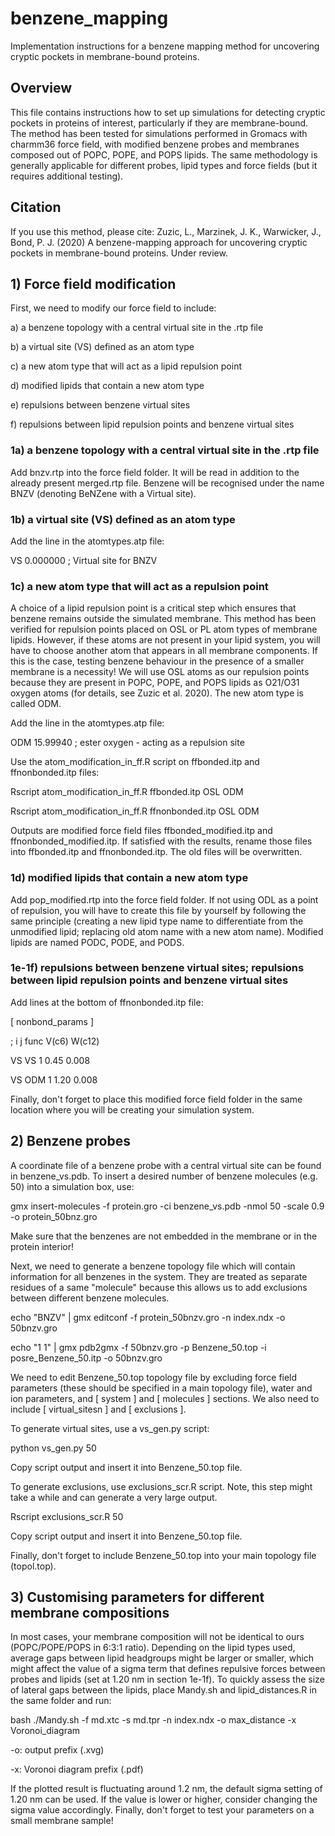 # benzene_mapping
Implementation instructions for a benzene mapping method for uncovering cryptic pockets in membrane-bound proteins.

## Overview
This file contains instructions how to set up simulations for detecting cryptic pockets in proteins of interest, particularly if they are membrane-bound. The method has been tested for simulations performed in Gromacs with charmm36 force field, with modified benzene probes and membranes composed out of POPC, POPE, and POPS lipids. The same methodology is generally applicable for different probes, lipid types and force fields (but it requires additional testing). 

## Citation
If you use this method, please cite: 
Zuzic, L., Marzinek, J. K., Warwicker, J., Bond, P. J. (2020)
A benzene-mapping approach for uncovering cryptic pockets in membrane-bound proteins. Under review.

## 1) Force field modification
First, we need to modify our force field to include: 

a) a benzene topology with a central virtual site in the .rtp file

b) a virtual site (VS) defined as an atom type

c) a new atom type that will act as a lipid repulsion point

d) modified lipids that contain a new atom type

e) repulsions between benzene virtual sites

f) repulsions between lipid repulsion points and benzene virtual sites

### 1a) a benzene topology with a central virtual site in the .rtp file

Add bnzv.rtp into the force field folder. It will be read in addition to the already present merged.rtp file. Benzene will be recognised under the name BNZV (denoting BeNZene with a Virtual site).

### 1b) a virtual site (VS) defined as an atom type
Add the line in the atomtypes.atp file:

VS          0.000000      ; Virtual site for BNZV

### 1c) a new atom type that will act as a repulsion point

A choice of a lipid repulsion point is a critical step which ensures that benzene remains outside the simulated membrane. This method has been verified for repulsion points placed on OSL or PL atom types of membrane lipids. However, if these atoms are not present in your lipid system, you will have to choose another atom that appears in all membrane components. If this is the case, testing benzene behaviour in the presence of a smaller membrane is a necessity! We will use OSL atoms as our repulsion points because they are present in POPC, POPE, and POPS lipids as O21/O31 oxygen atoms (for details, see Zuzic et al. 2020). The new atom type is called ODM.

Add the line in the atomtypes.atp file:

ODM     15.99940 ; ester oxygen - acting as a repulsion site

Use the atom_modification_in_ff.R script on ffbonded.itp and ffnonbonded.itp files:

Rscript atom_modification_in_ff.R ffbonded.itp OSL ODM

Rscript atom_modification_in_ff.R ffnonbonded.itp OSL ODM

Outputs are modified force field files ffbonded_modified.itp and ffnonbonded_modified.itp. If satisfied with the results, rename those files into ffbonded.itp and ffnonbonded.itp. The old files will be overwritten.

### 1d) modified lipids that contain a new atom type

Add pop_modified.rtp into the force field folder. If not using ODL as a point of repulsion, you will have to create this file by yourself by following the same principle (creating a new lipid type name to differentiate from the unmodified lipid; replacing old atom name with a new atom name). Modified lipids are named PODC, PODE, and PODS.

### 1e-1f) repulsions between benzene virtual sites; repulsions between lipid repulsion points and benzene virtual sites

Add lines at the bottom of ffnonbonded.itp file:

[ nonbond_params ]

; i     j       func    V(c6)   W(c12)

VS      VS      1       0.45    0.008

VS      ODM     1       1.20    0.008

Finally, don't forget to place this modified force field folder in the same location where you will be creating your simulation system.

## 2) Benzene probes
A coordinate file of a benzene probe with a central virtual site can be found in benzene_vs.pdb. To insert a desired number of benzene molecules (e.g. 50) into a simulation box, use:

gmx insert-molecules -f protein.gro -ci benzene_vs.pdb -nmol 50 -scale 0.9 -o protein_50bnz.gro

Make sure that the benzenes are not embedded in the membrane or in the protein interior!

Next, we need to generate a benzene topology file which will contain information for all benzenes in the system. They are treated as separate residues of a same "molecule" because this allows us to add exclusions between different benzene molecules.

echo "BNZV" | gmx editconf -f protein_50bnzv.gro -n index.ndx -o 50bnzv.gro 

echo "1 1" | gmx pdb2gmx -f 50bnzv.gro -p Benzene_50.top -i posre_Benzene_50.itp -o 50bnzv.gro

We need to edit Benzene_50.top topology file by excluding force field parameters (these should be specified in a main topology file), water and ion parameters, and [ system ] and [ molecules ] sections. We also need to include [ virtual_sitesn ] and [ exclusions ]. 

To generate virtual sites, use a vs_gen.py script:

python vs_gen.py 50

Copy script output and insert it into Benzene_50.top file.

To generate exclusions, use exclusions_scr.R script. Note, this step might take a while and can generate a very large output.

Rscript exclusions_scr.R 50

Copy script output and insert it into Benzene_50.top file.

Finally, don't forget to include Benzene_50.top into your main topology file (topol.top).

## 3) Customising parameters for different membrane compositions

In most cases, your membrane composition will not be identical to ours (POPC/POPE/POPS in 6:3:1 ratio). Depending on the lipid types used, average gaps between lipid headgroups might be larger or smaller, which might affect the value of a sigma term that defines repulsive forces between probes and lipids (set at 1.20 nm in section 1e-1f). To quickly assess the size of lateral gaps between the lipids, place Mandy.sh and lipid_distances.R in the same folder and run:

bash ./Mandy.sh -f md.xtc -s md.tpr -n index.ndx -o max_distance -x Voronoi_diagram

-o: output prefix (.xvg)

-x: Voronoi diagram prefix (.pdf)

If the plotted result is fluctuating around 1.2 nm, the default sigma setting of 1.20 nm can be used. If the value is lower or higher, consider changing the sigma value accordingly. Finally, don't forget to test your parameters on a small membrane sample!  
